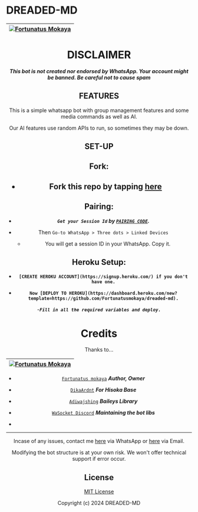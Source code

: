 # DREADED-MD

<div align="center">

| [![Fortunatus Mokaya](https://github.com/Fortunatusmokaya.png?lenght=50width=50)](https://github.com/Fortunatusmokaya)|
|----|


# DISCLAIMER

***This bot is not created nor endorsed by WhatsApp. Your account might be banned. Be careful not to cause spam***

## FEATURES
This is a simple whatsapp bot with group management features and some media commands as well as AI.

Our AI features use random APIs to run, so sometimes they may be down.

## SET-UP

## Fork:

<h2 align="center">   

- Fork this repo by tapping  [here](https://github.com/Fortunatusmokaya/dreaded-md/fork)


## Pairing:


- ***`Get your Session Id` by  [`PAIRING CODE`](https://dreaded-pair-862e5480d53e.herokuapp.com/pair).***

- Then `Go-to WhatsApp > Three dots > Linked Devices`
   - You will get a session ID in your WhatsApp. Copy it.

## Heroku Setup:

   - **`[CREATE HEROKU ACCOUNT](https://signup.heroku.com/) if you don't have one.`**


- **`Now [DEPLOY TO HEROKU](https://dashboard.heroku.com/new?template=https://github.com/Fortunatusmokaya/dreaded-md).`**

-***`Fill in all the required variables and deploy.`***


# Credits

Thanks to...

<div align="center">

| [![Fortunatus Mokaya](https://github.com/Fortunatusmokaya.png?lenght=50width=50)](https://github.com/Fortunatusmokaya)|
|----|
* [`Fortunatus mokaya`](https://github.com/Fortunatusmokaya) ***Author, Owner***

* [`DikaArdnt`](https://github.com/DikaArdnt) ***For Hisoka Base***
* [`Adiwajshing`](https://github.com/WhiskeySockets/Baileys) ***Baileys Library***
* [`WaSocket Discord`](https://discord.gg/WeJM5FP9GG) ***Maintaining the bot libs***

* 

---

Incase of any issues, contact me  [here](https://wa.me/+254114018035) via WhatsApp or [here](mokayafortunatus@gmail.com) via Email.

Modifying the bot structure is at your own risk. We won't offer technical support if error occur.


## License

[MIT License](https://github.com/Fortunatusmokaya/DREADED-GPT-AI/blob/main/LICENSE)

Copyright (c) 2024 DREADED-MD

